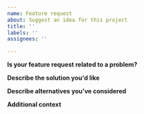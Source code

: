 ```yaml
---
name: Feature request
about: Suggest an idea for this project
title: ''
labels: ''
assignees: ''

---
```


**Is your feature request related to a problem?**
<!-- A clear and concise description of what the problem is. Ex. I'm always frustrated when [...] -->

**Describe the solution you'd like**
<!-- A clear and concise description of what you want to happen -->

**Describe alternatives you've considered**
<!-- A clear and concise description of any alternative solutions or features you've considered -->

**Additional context**
<!-- Add any other context or screenshots about the feature request here -->
